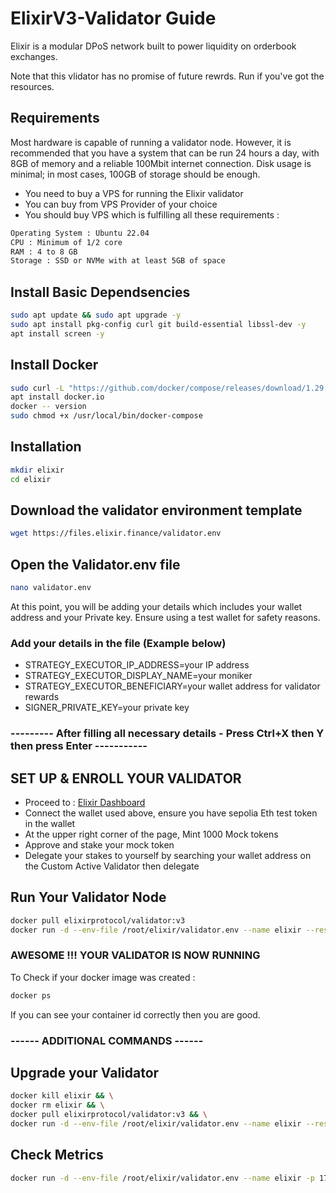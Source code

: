 # ElixirV3-Validator Guide

Elixir is a modular DPoS network built to power liquidity on orderbook exchanges. 

Note that this vlidator has no promise of future rewrds. Run if you've got the resources.

## Requirements

Most hardware is capable of running a validator node. However, it is recommended that you have a system that can be run 24 hours a day, with 8GB of memory and a reliable 100Mbit internet connection. Disk usage is minimal; in most cases, 100GB of storage should be enough.

- You need to buy a VPS for running the Elixir validator
- You can buy from VPS Provider of your choice
- You should buy VPS which is fulfilling all these requirements : 
```bash
Operating System : Ubuntu 22.04
CPU : Minimum of 1/2 core
RAM : 4 to 8 GB
Storage : SSD or NVMe with at least 5GB of space
```

## Install Basic Dependsencies

```bash
sudo apt update && sudo apt upgrade -y
sudo apt install pkg-config curl git build-essential libssl-dev -y
apt install screen -y
```

## Install Docker

```bash
sudo curl -L "https://github.com/docker/compose/releases/download/1.29.2/docker-compose-$(uname -s)-$(uname -m)" -o /usr/local/bin/docker-compose
apt install docker.io
docker -- version
sudo chmod +x /usr/local/bin/docker-compose
```

## Installation

```bash
mkdir elixir
cd elixir
```
## Download the validator environment template

```bash
wget https://files.elixir.finance/validator.env
```

## Open the Validator.env file
```bash
nano validator.env
```

At this point, you will be adding your details which includes your wallet address and your Private key. Ensure using a test wallet for safety reasons. 

### Add your details in the file (Example below)

- STRATEGY_EXECUTOR_IP_ADDRESS=your IP address
- STRATEGY_EXECUTOR_DISPLAY_NAME=your moniker
- STRATEGY_EXECUTOR_BENEFICIARY=your wallet address for validator rewards
- SIGNER_PRIVATE_KEY=your private key

### --------- After filling all necessary details -  Press Ctrl+X then Y then press Enter -----------


## SET UP & ENROLL YOUR VALIDATOR

- Proceed to : [Elixir Dashboard](https://testnet-3.elixir.xyz/)
- Connect the wallet used above, ensure you have sepolia Eth test token in the wallet
- At the upper right corner of the page, Mint 1000 Mock tokens
- Approve and stake your mock token
- Delegate your stakes to yourself by searching your wallet address on the Custom Active Validator then delegate

## Run Your Validator Node

```bash
docker pull elixirprotocol/validator:v3
docker run -d --env-file /root/elixir/validator.env --name elixir --restart unless-stopped elixirprotocol/validator:v3
```

### AWESOME !!! YOUR VALIDATOR IS NOW RUNNING 

To Check if your docker image was created :
```bash
docker ps
```
If you can see your container id correctly then you are good.


### ------ ADDITIONAL COMMANDS ------

## Upgrade your Validator
```bash
docker kill elixir && \
docker rm elixir && \
docker pull elixirprotocol/validator:v3 && \
docker run -d --env-file /root/elixir/validator.env --name elixir --restart unless-stopped elixirprotocol/validator:v3
```

## Check Metrics
```bash
docker run -d --env-file /root/elixir/validator.env --name elixir -p 17690:17690 elixirprotocol/validator:v3
```







